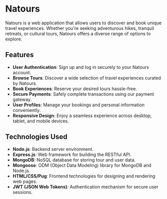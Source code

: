 # Natours

Natours is a web application that allows users to discover and book unique travel experiences. Whether you're seeking adventurous hikes, tranquil retreats, or cultural tours, Natours offers a diverse range of options to explore.

## Features

- **User Authentication**: Sign up and log in securely to your Natours account.
- **Browse Tours**: Discover a wide selection of travel experiences curated by Natours.
- **Book Experiences**: Reserve your desired tours hassle-free.
- **Secure Payments**: Safely complete transactions using our payment gateway.
- **User Profiles**: Manage your bookings and personal information conveniently.
- **Responsive Design**: Enjoy a seamless experience across desktop, tablet, and mobile devices.

## Technologies Used

- **Node.js**: Backend server environment.
- **Express.js**: Web framework for building the RESTful API.
- **MongoDB**: NoSQL database for storing tour and user data.
- **Mongoose**: ODM (Object Data Modeling) library for MongoDB and Node.js.
- **HTML/CSS/Pug**: Frontend technologies for designing and rendering web pages.
- **JWT (JSON Web Tokens)**: Authentication mechanism for secure user sessions.